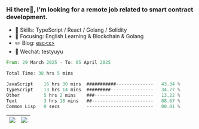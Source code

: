 ### Hi there👋, I'm looking for a remote job related to smart contract development.


- 🔨 Skills: TypeScript / React / Golang / Solidity
- 🎯 Focusing: English Learning & Blockchain & Golang
- ✏️ Blog: [esc\<x\>](https://escx.github.io)
- 💬 Wechat: testyuyu


<!--START_SECTION:waka-->

```rust
From: 29 March 2025 - To: 05 April 2025

Total Time: 38 hrs 5 mins

JavaScript    16 hrs 30 mins  ###########--------------   43.34 %
TypeScript    13 hrs 14 mins  #########----------------   34.77 %
Other         5 hrs 2 mins    ###----------------------   13.22 %
Text          3 hrs 18 mins   ##-----------------------   08.67 %
Common Lisp   0 secs          -------------------------   00.01 %
```

<!--END_SECTION:waka-->


| <img align="center" src="https://github-readme-stats.vercel.app/api/?username=escX&show_icons=true&theme=buefy&hide_border=true&card_width=500" /> | <img align="center" src="https://github-readme-stats.vercel.app/api/top-langs/?username=escX&layout=compact&theme=buefy&hide_border=true&card_width=500" /> |
| ------------- | ------------- |
